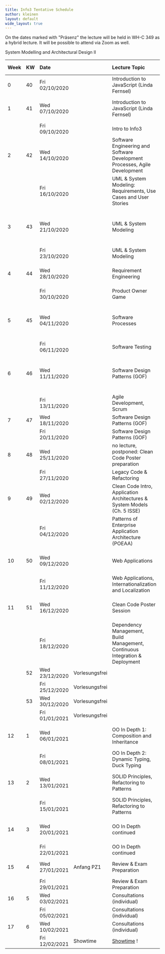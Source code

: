 ```yaml
---
title: Info3 Tentative Schedule
author: kleinen
layout: default
wide_layout: true
---
```


On the dates marked with "Präsenz" the lecture will be held in WH-C 349 as a hybrid lecture. It will be possible to attend via Zoom as well.

System Modelling and Architectural Design II



| Week | KW | Date           |                | Lecture Topic                                                                | Lab (Thursdays)                                                                   |
|:-----|:---|:---------------|:---------------|:-----------------------------------------------------------------------------|:----------------------------------------------------------------------------------|
| 0    | 40 | Fri 02/10/2020 |                | Introduction to JavaScript (Linda Fernsel)                                   |                                                                                   |
| 1    | 41 | Wed 07/10/2020 |                | Introduction to JavaScript (Linda Fernsel)                                   | [1 - Installation, Git and Javascript](../labs/lab-01-startup)                    |
|      |    | Fri 09/10/2020 |                | Intro to Info3                                                               |                                                                                   |
| 2    | 42 | Wed 14/10/2020 |                | Software Engineering and Software Development Processes, Agile Development   | [1 - Installation, Git and Javascript](../labs/lab-01-startup)                    |
|      |    | Fri 16/10/2020 |                | UML & System Modeling: Requirements, Use Cases and User Stories              |                                                                                   |
| 3    | 43 | Wed 21/10/2020 |                | UML & System Modeling                                                        | [2 - Use Cases and Class Diagrams](../labs/lab-02-usecases-class) (Barne Kleinen) |
|      |    | Fri 23/10/2020 |                | UML & System Modeling                                                        |                                                                                   |
| 4    | 44 | Wed 28/10/2020 |                | Requirement Engineering                                                      | [2 - Use Cases and Class Diagrams](../labs/lab-02-usecases-class)                 |
|      |    | Fri 30/10/2020 |                | Product Owner Game                                                           |                                                                                   |
| 5    | 45 | Wed 04/11/2020 |                | Software Processes                                                           | [3 - Sequence Diagrams and State Machine Diagrams](../labs/lab-03-sequence-state) |
|      |    | Fri 06/11/2020 |                | Software Testing                                                             |                                                                                   |
| 6    | 46 | Wed 11/11/2020 |                | Software Design Patterns (GOF)                                               | [3 - Sequence Diagrams and State Machine Diagrams](../labs/lab-03-sequence-state) |
|      |    | Fri 13/11/2020 |                | Agile Development, Scrum                                                     |                                                                                   |
| 7    | 47 | Wed 18/11/2020 |                | Software Design Patterns (GOF)                                               | [4 - Testing](../labs/lab-04-testing)                                             |
|      |    | Fri 20/11/2020 |                | Software Design Patterns (GOF)                                               |                                                                                   |
| 8    | 48 | Wed 25/11/2020 |                | no lecture, postponed: Clean Code Poster preparation                         | [4 - Testing](../labs/lab-04-testing)                                             |
|      |    | Fri 27/11/2020 |                | Legacy Code & Refactoring                                                    |                                                                                   |
| 9    | 49 | Wed 02/12/2020 |                | Clean Code Intro, Application Architectures &  System Models (Ch. 5 ISSE)    | [5 - Legacy Code - Refactoring to Patterns](../labs/lab-05-legacy)                |
|      |    | Fri 04/12/2020 |                | Patterns of Enterprise Application Architecture (POEAA)                      |                                                                                   |
| 10   | 50 | Wed 09/12/2020 |                | Web Applications                                                             | [5 - Legacy Code - Refactoring to Patterns](../labs/lab-05-legacy)                |
|      |    | Fri 11/12/2020 |                | Web Applications, Internationalization and Localization                      |                                                                                   |
| 11   | 51 | Wed 16/12/2020 |                | Clean Code Poster Session                                                    | [6 - Web Apps with Node and Express I](../labs/lab-06-express-1)                  |
|      |    | Fri 18/12/2020 |                | Dependency Management, Build Management, Continuous Integration & Deployment |                                                                                   |
|      | 52 | Wed 23/12/2020 | Vorlesungsfrei |                                                                              |                                                                                   |
|      |    | Fri 25/12/2020 | Vorlesungsfrei |                                                                              |                                                                                   |
|      | 53 | Wed 30/12/2020 | Vorlesungsfrei |                                                                              |                                                                                   |
|      |    | Fri 01/01/2021 | Vorlesungsfrei |                                                                              |                                                                                   |
| 12   | 1  | Wed 06/01/2021 |                | OO In Depth 1: Composition and Inheritance                                   | [6 - Web Apps with Node and Express I](../labs/lab-06-express-1)                  |
|      |    | Fri 08/01/2021 |                | OO In Depth 2: Dynamic Typing, Duck Typing                                   |                                                                                   |
| 13   | 2  | Wed 13/01/2021 |                | SOLID Principles, Refactoring to Patterns                                    | [7 - Web Apps with Node and Express II](../labs/lab-06-express-2)                 |
|      |    | Fri 15/01/2021 |                | SOLID Principles, Refactoring to Patterns                                    |                                                                                   |
| 14   | 3  | Wed 20/01/2021 |                | OO In Depth continued                                                        | [7 - Web Apps with Node and Express II](../labs/lab-06-express-2)                 |
|      |    | Fri 22/01/2021 |                | OO In Depth continued                                                        |                                                                                   |
| 15   | 4  | Wed 27/01/2021 | Anfang PZ1     | Review & Exam Preparation                                                    | Trial Exam (Date to be announced)                                                 |
|      |    | Fri 29/01/2021 |                | Review & Exam Preparation                                                    |                                                                                   |
| 16   | 5  | Wed 03/02/2021 |                | Consultations (individual)                                                   |                                                                                   |
|      |    | Fri 05/02/2021 |                | Consultations (individual)                                                   |                                                                                   |
| 17   | 6  | Wed 10/02/2021 |                | Consultations (individual)                                                   |                                                                                   |
|      |    | Fri 12/02/2021 | Showtime       | [Showtime](https://showtime.f4.htw-berlin.de/) !                             |                                                                                   |
